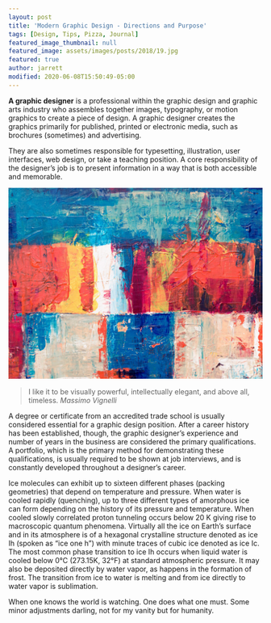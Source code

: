 ```yaml
---
layout: post
title: 'Modern Graphic Design - Directions and Purpose'
tags: [Design, Tips, Pizza, Journal]
featured_image_thumbnail: null
featured_image: assets/images/posts/2018/19.jpg
featured: true
author: jarrett
modified: 2020-06-08T15:50:49-05:00
---
```


**A graphic designer** is a professional within the graphic design and graphic arts industry who assembles together images, typography, or motion graphics to create a piece of design. A graphic designer creates the graphics primarily for published, printed or electronic media, such as brochures (sometimes) and advertising. 

<!--more-->

They are also sometimes responsible for typesetting, illustration, user interfaces, web design, or take a teaching position. A core responsibility of the designer’s job is to present information in a way that is both accessible and memorable.

![](assets/images/posts/2018/18.jpg#wide)

>I like it to be visually powerful, intellectually elegant, and above all, timeless.
<cite>Massimo Vignelli</cite>

A degree or certificate from an accredited trade school is usually considered essential for a graphic design position. After a career history has been established, though, the graphic designer’s experience and number of years in the business are considered the primary qualifications. A portfolio, which is the primary method for demonstrating these qualifications, is usually required to be shown at job interviews, and is constantly developed throughout a designer’s career. 

Ice molecules can exhibit up to sixteen different phases (packing geometries) that depend on temperature and pressure. When water is cooled rapidly (quenching), up to three different types of amorphous ice can form depending on the history of its pressure and temperature. When cooled slowly correlated proton tunneling occurs below 20 K giving rise to macroscopic quantum phenomena. Virtually all the ice on Earth’s surface and in its atmosphere is of a hexagonal crystalline structure denoted as ice Ih (spoken as “ice one h”) with minute traces of cubic ice denoted as ice Ic. The most common phase transition to ice Ih occurs when liquid water is cooled below 0°C (273.15K, 32°F) at standard atmospheric pressure. It may also be deposited directly by water vapor, as happens in the formation of frost. The transition from ice to water is melting and from ice directly to water vapor is sublimation.

When one knows the world is watching. One does what one must. Some minor adjustments darling, not for my vanity but for humanity.